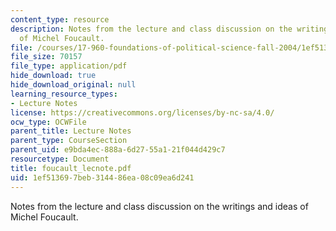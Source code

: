 ```yaml
---
content_type: resource
description: Notes from the lecture and class discussion on the writings and ideas
  of Michel Foucault.
file: /courses/17-960-foundations-of-political-science-fall-2004/1ef513697beb314486ea08c09ea6d241_foucault_lecnote.pdf
file_size: 70157
file_type: application/pdf
hide_download: true
hide_download_original: null
learning_resource_types:
- Lecture Notes
license: https://creativecommons.org/licenses/by-nc-sa/4.0/
ocw_type: OCWFile
parent_title: Lecture Notes
parent_type: CourseSection
parent_uid: e9bda4ec-888a-6d27-55a1-21f044d429c7
resourcetype: Document
title: foucault_lecnote.pdf
uid: 1ef51369-7beb-3144-86ea-08c09ea6d241
---
```

Notes from the lecture and class discussion on the writings and ideas of Michel Foucault.
